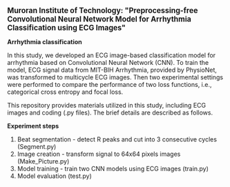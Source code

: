 <span style = "font-size:larger;">__Muroran Institute of Technology: "Preprocessing-free Convolutional Neural Network Model for Arrhythmia Classification using ECG Images"__</span>

**Arrhythmia classification**

In this study, we developed an ECG image-based classification model for arrhythmia based on Convolutional Neural Network (CNN). To train the model, ECG signal data from MIT-BIH Arrhythmia, provided by PhysioNet, was transformed to multicycle ECG images. Then two experimental settings were performed to compare the performance of two loss functions, i.e., categorical cross entropy and focal loss.

This repository provides materials utilized in this study, including ECG images and coding (.py files). The brief details are described as follows.

**Experiment steps**
1. Beat segmentation - detect R peaks and cut into 3 consecutive cycles (Segment.py)
2. Image creation - transform signal to 64x64 pixels images (Make_Picture.py)
3. Model training - train two CNN models using ECG images (train.py)
4. Model evaluation (test.py)
